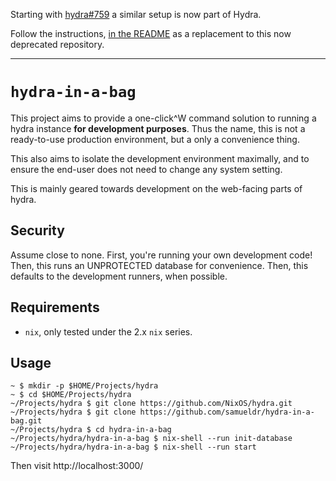 
Starting with [hydra#759](https://github.com/NixOS/hydra/pull/759) a similar
setup is now part of Hydra.

Follow the instructions, [in the README](https://github.com/NixOS/hydra#executing-hydra-during-development)
as a replacement to this now deprecated repository.

* * *

`hydra-in-a-bag`
================

This project aims to provide a one-click^W command solution to running a hydra
instance **for development purposes**. Thus the name, this is not a
ready-to-use production environment, but a only a convenience thing.

This also aims to isolate the development environment maximally, and to ensure
the end-user does not need to change any system setting.

This is mainly geared towards development on the web-facing parts of hydra.

Security
--------

Assume close to none. First, you're running your own development code! Then,
this runs an UNPROTECTED database for convenience. Then, this defaults to the
development runners, when possible.

Requirements
------------

  * `nix`, only tested under the 2.x `nix` series.

Usage
-----

```
~ $ mkdir -p $HOME/Projects/hydra
~ $ cd $HOME/Projects/hydra
~/Projects/hydra $ git clone https://github.com/NixOS/hydra.git
~/Projects/hydra $ git clone https://github.com/samueldr/hydra-in-a-bag.git
~/Projects/hydra $ cd hydra-in-a-bag
~/Projects/hydra/hydra-in-a-bag $ nix-shell --run init-database
~/Projects/hydra/hydra-in-a-bag $ nix-shell --run start
```

Then visit http://localhost:3000/
